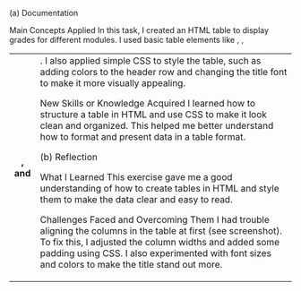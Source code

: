 (a) Documentation

Main Concepts Applied
In this task, I created an HTML table to display grades for different modules. I used basic table elements like <table>, <tr>, <th>, and <td>. I also applied simple CSS to style the table, such as adding colors to the header row and changing the title font to make it more visually appealing.

New Skills or Knowledge Acquired
I learned how to structure a table in HTML and use CSS to make it look clean and organized. This helped me better understand how to format and present data in a table format.

(b) Reflection

What I Learned
This exercise gave me a good understanding of how to create tables in HTML and style them to make the data clear and easy to read.

Challenges Faced and Overcoming Them
I had trouble aligning the columns in the table at first (see screenshot). To fix this, I adjusted the column widths and added some padding using CSS. I also experimented with font sizes and colors to make the title stand out more.



